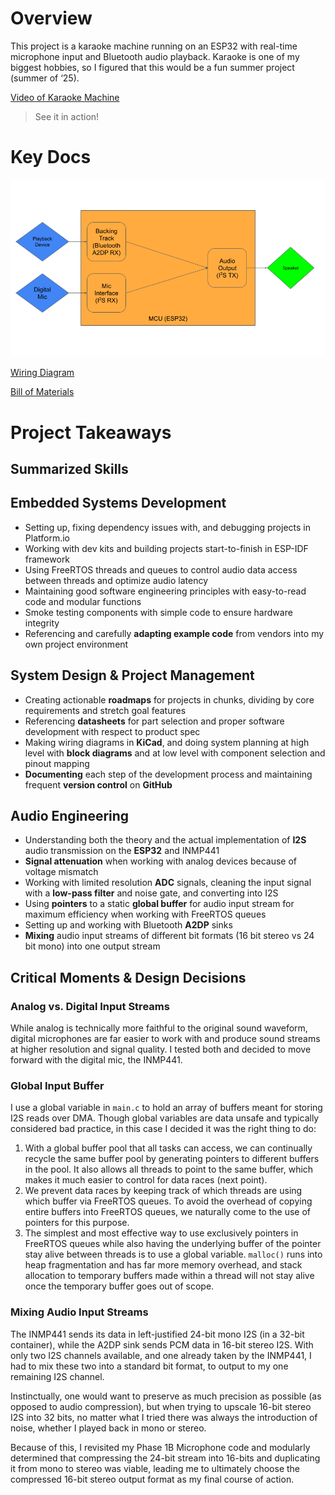 # Overview

This project is a karaoke machine running on an ESP32 with real-time microphone input and Bluetooth audio playback. Karaoke is one of my biggest hobbies, so I figured that this would be a fun summer project (summer of ‘25). 

[Video of Karaoke Machine](https://drive.google.com/file/d/1xvGhG7RybF9_WGpnsYIVt7294XtBMqaj/view?usp=sharing)

> See it in action!
> 

# Key Docs

![Block Diagram](https://github.com/rk097/karaokemachineesp32/blob/main/block%20diagram%20(1).png)

[Wiring Diagram](https://github.com/rk097/karaokemachineesp32/blob/main/phase1b_revision%20(1)%20(1).pdf)

[Bill of Materials](https://www.notion.so/Bill-of-Materials-217770ea64d580318d42d4cd06dd8477?pvs=21)

# Project Takeaways

## Summarized Skills

## Embedded Systems Development

- Setting up, fixing dependency issues with, and debugging projects in Platform.io
- Working with dev kits and building projects start-to-finish in ESP-IDF framework
- Using FreeRTOS threads and queues to control audio data access between threads and optimize audio latency
- Maintaining good software engineering principles with easy-to-read code and modular functions
- Smoke testing components with simple code to ensure hardware integrity
- Referencing and carefully **adapting example code** from vendors into my own project environment

## System Design & Project Management

- Creating actionable **roadmaps** for projects in chunks, dividing by core requirements and stretch goal features
- Referencing **datasheets** for part selection and proper software development with respect to product spec
- Making wiring diagrams in **KiCad**, and doing system planning at high level with **block diagrams** and at low level with component selection and pinout mapping
- **Documenting** each step of the development process and maintaining frequent **version control** on **GitHub**

## Audio Engineering

- Understanding both the theory and the actual implementation of **I2S** audio transmission on the **ESP32** and INMP441
- **Signal attenuation** when working with analog devices because of voltage mismatch
- Working with limited resolution **ADC** signals, cleaning the input signal with a **low-pass filter** and noise gate, and converting into I2S
- Using **pointers** to a static **global buffer** for audio input stream for maximum efficiency when working with FreeRTOS queues
- Setting up and working with Bluetooth **A2DP** sinks
- **Mixing** audio input streams of different bit formats (16 bit stereo vs 24 bit mono) into one output stream

## Critical Moments & Design Decisions

### Analog vs. Digital Input Streams

While analog is technically more faithful to the original sound waveform, digital microphones are far easier to work with and produce sound streams at higher resolution and signal quality. I tested both and decided to move forward with the digital mic, the INMP441.

### Global Input Buffer

I use a global variable in `main.c` to hold an array of buffers meant for storing I2S reads over DMA. Though global variables are data unsafe and typically considered bad practice, in this case I decided it was the right thing to do:

1. With a global buffer pool that all tasks can access, we can continually recycle the same buffer pool by generating pointers to different buffers in the pool. It also allows all threads to point to the same buffer, which makes it much easier to control for data races (next point).
2. We prevent data races by keeping track of which threads are using which buffer via FreeRTOS queues. To avoid the overhead of copying entire buffers into FreeRTOS queues, we naturally come to the use of pointers for this purpose. 
3. The simplest and most effective way to use exclusively pointers in FreeRTOS queues while also having the underlying buffer of the pointer stay alive between threads is to use a global variable. `malloc()` runs into heap fragmentation and has far more memory overhead, and stack allocation to temporary buffers made within a thread will not stay alive once the temporary buffer goes out of scope.

### Mixing Audio Input Streams

The INMP441 sends its data in left-justified 24-bit mono I2S (in a 32-bit container), while the A2DP sink sends PCM data in 16-bit stereo I2S. With only two I2S channels available, and one already taken by the INMP441, I had to mix these two into a standard bit format, to output to my one remaining I2S channel. 

Instinctually, one would want to preserve as much precision as possible (as opposed to audio compression), but when trying to upscale 16-bit stereo I2S into 32 bits, no matter what I tried there was always the introduction of noise, whether I played back in mono or stereo. 

Because of this, I revisited my Phase 1B Microphone code and modularly determined that compressing the 24-bit stream into 16-bits and duplicating it from mono to stereo was viable, leading me to ultimately choose the compressed 16-bit stereo output format as my final course of action.
